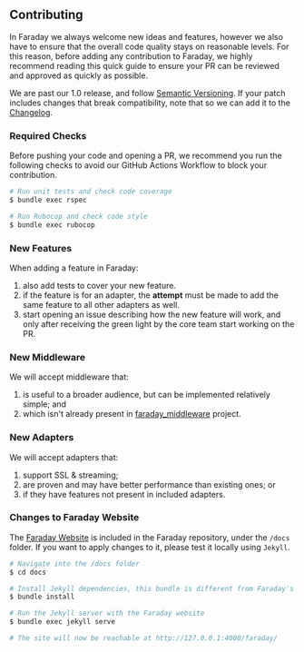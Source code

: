 ## Contributing

In Faraday we always welcome new ideas and features, however we also have to ensure
that the overall code quality stays on reasonable levels.
For this reason, before adding any contribution to Faraday, we highly recommend reading this
quick guide to ensure your PR can be reviewed and approved as quickly as possible.

We are past our 1.0 release, and follow [Semantic Versioning][semver]. If your
patch includes changes that break compatibility, note that so we can add it to
the [Changelog][].


### Required Checks

Before pushing your code and opening a PR, we recommend you run the following checks to avoid
our GitHub Actions Workflow to block your contribution.

```bash
# Run unit tests and check code coverage
$ bundle exec rspec

# Run Rubocop and check code style
$ bundle exec rubocop
```


### New Features

When adding a feature in Faraday:

1. also add tests to cover your new feature.
2. if the feature is for an adapter, the **attempt** must be made to add the same feature to all other adapters as well.
3. start opening an issue describing how the new feature will work, and only after receiving
the green light by the core team start working on the PR.


### New Middleware

We will accept middleware that:

1. is useful to a broader audience, but can be implemented relatively simple; and
1. which isn't already present in [faraday_middleware][] project.


### New Adapters

We will accept adapters that:

1. support SSL & streaming;
1. are proven and may have better performance than existing ones; or
1. if they have features not present in included adapters.


### Changes to Faraday Website

The [Faraday Website][website] is included in the Faraday repository, under the `/docs` folder.
If you want to apply changes to it, please test it locally using `Jekyll`.

```bash
# Navigate into the /docs folder
$ cd docs

# Install Jekyll dependencies, this bundle is different from Faraday's one.
$ bundle install

# Run the Jekyll server with the Faraday website
$ bundle exec jekyll serve

# The site will now be reachable at http://127.0.0.1:4000/faraday/
```

[semver]:               https://semver.org/
[changelog]:            https://github.com/lostisland/faraday/releases
[faraday_middleware]:   https://github.com/lostisland/faraday_middleware
[website]:              https://lostisland.github.io/faraday
